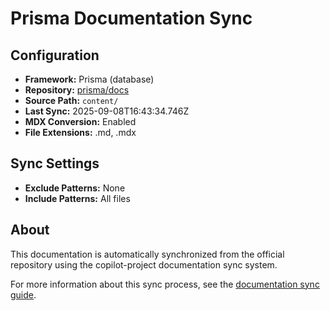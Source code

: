 # Prisma Documentation Sync

## Configuration
- **Framework:** Prisma (database)
- **Repository:** [prisma/docs](https://github.com/prisma/docs)
- **Source Path:** `content/`
- **Last Sync:** 2025-09-08T16:43:34.746Z
- **MDX Conversion:** Enabled
- **File Extensions:** .md, .mdx

## Sync Settings
- **Exclude Patterns:** None
- **Include Patterns:** All files

## About
This documentation is automatically synchronized from the official repository using the copilot-project documentation sync system.

For more information about this sync process, see the [documentation sync guide](../documentation-sync.md).
